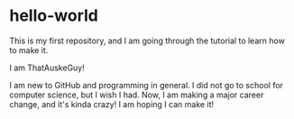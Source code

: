 # hello-world
This is my first repository, and I am going through the tutorial to learn how to make it.

I am ThatAuskeGuy!

I am new to GitHub and programming in general. I did not go to school for computer science, but I wish I had. Now, I am making a major career change, and it's kinda crazy! I am hoping I can make it!
